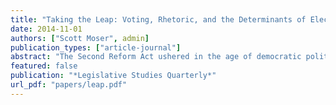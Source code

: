 ```yaml
---
title: "Taking the Leap: Voting, Rhetoric, and the Determinants of Electoral Reform"
date: 2014-11-01
authors: ["Scott Moser", admin]
publication_types: ["article-journal"]
abstract: "The Second Reform Act ushered in the age of democratic politics in the United Kingdom by expanding the voting franchise and remedying legislative malapportionment. Analyzing parliamentary debates and divisions, we investigate why reform successfully passed the House of Commons in 1867. We consider why reform passed under a minority Conservative government yet failed under a majority Liberal government despite no election or change in membership. Though partisanship is most influential for parliamen- tary voting, it is an incomplete explanation given the absence of modern party institutions. Rather, we argue that the narrowed scope of debate under the Conservatives was crucial in passing reform."
featured: false
publication: "*Legislative Studies Quarterly*"
url_pdf: "papers/leap.pdf"
---
```


